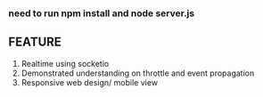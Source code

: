 ### need to run npm install and node server.js

## FEATURE

1. Realtime using socketio
2. Demonstrated understanding on throttle and event propagation
3. Responsive web design/ mobile view
